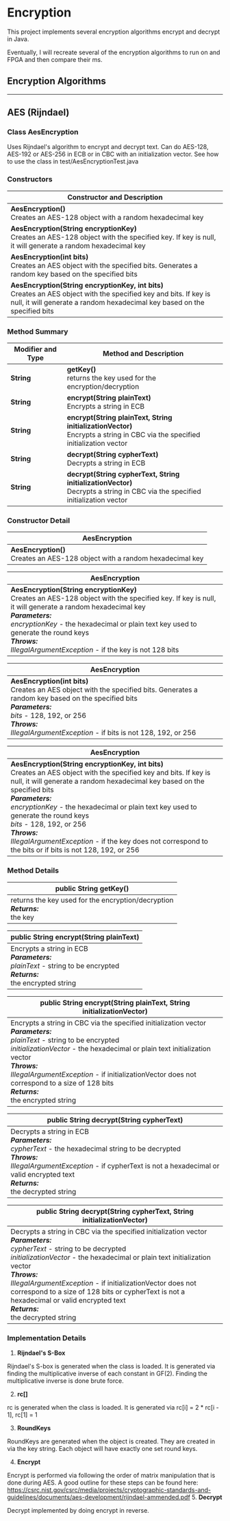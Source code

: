 # Encryption

This project implements several encryption algorithms encrypt and decrypt in Java.

Eventually, I will recreate several of the encryption algorithms to run on
and FPGA and then compare their ms.

## Encryption Algorithms

-------------------
## AES (Rijndael)
### Class AesEncryption

Uses Rijndael's algorithm to encrypt and decrypt text. Can do AES-128, AES-192 or AES-256 in ECB or in CBC with an initialization vector. See how to use the class in test/AesEncryptionTest.java

### Constructors

| Constructor and Description                                                                                                                                                                         |
|-----------------------------------------------------------------------------------------------------------------------------------------------------------------------------------------------------|
| **AesEncryption()**<br/> Creates an AES-128 object with a random hexadecimal key                                                                                                                    | 
| **AesEncryption(String encryptionKey)**<br/> Creates an AES-128 object with the specified key. If key is null, it will generate a random hexadecimal key                                            |
| **AesEncryption(int bits)**<br/> Creates an AES object with the specified bits. Generates a random key based on the specified bits                                                                  |
| **AesEncryption(String encryptionKey, int bits)**<br/> Creates an AES object with the specified key and bits. If key is null, it will generate a random hexadecimal key based on the specified bits |

### Method Summary
| Modifier and Type | Method and Description                                                                                                            |
|-------------------|-----------------------------------------------------------------------------------------------------------------------------------|
| **String**        | **getKey()**<br/> returns the key used for the encryption/decryption                                                              |
| **String**        | **encrypt(String plainText)**<br/> Encrypts a string in ECB                                                                       |
| **String**        | **encrypt(String plainText, String initializationVector)**<br/> Encrypts a string in CBC via the specified initialization vector  |
| **String**        | **decrypt(String cypherText)**<br/> Decrypts a string in ECB                                                                      |
| **String**        | **decrypt(String cypherText, String initializationVector)**<br/> Decrypts a string in CBC via the specified initialization vector |

### Constructor Detail
| **AesEncryption**                                                                |
|----------------------------------------------------------------------------------|
| **AesEncryption()**<br/> Creates an AES-128 object with a random hexadecimal key | 

| **AesEncryption**                                                                                                                                                                                                                                                                                                                                           |
|-------------------------------------------------------------------------------------------------------------------------------------------------------------------------------------------------------------------------------------------------------------------------------------------------------------------------------------------------------------|
| **AesEncryption(String encryptionKey)**<br/> Creates an AES-128 object with the specified key. If key is null, it will generate a random hexadecimal key <br/> ***Parameters:***<br/> *encryptionKey* - the hexadecimal or plain text key used to generate the round keys <br/> ***Throws:*** <br/> *IllegalArgumentException* - if the key is not 128 bits |

| **AesEncryption**                                                                                                                                                                                                                                                                |
|----------------------------------------------------------------------------------------------------------------------------------------------------------------------------------------------------------------------------------------------------------------------------------|
| **AesEncryption(int bits)**<br/> Creates an AES object with the specified bits. Generates a random key based on the specified bits <br/> ***Parameters:***<br/> *bits* - 128, 192, or 256 <br/> ***Throws:*** <br/> *IllegalArgumentException* - if bits is not 128, 192, or 256 |

| **AesEncryption**                                                                                                                                                                                                                                                                                                                                                                                                                                                                        |
|------------------------------------------------------------------------------------------------------------------------------------------------------------------------------------------------------------------------------------------------------------------------------------------------------------------------------------------------------------------------------------------------------------------------------------------------------------------------------------------|
| **AesEncryption(String encryptionKey, int bits)**<br/> Creates an AES object with the specified key and bits. If key is null, it will generate a random hexadecimal key based on the specified bits <br/> ***Parameters:***<br/> *encryptionKey* - the hexadecimal or plain text key used to generate the round keys<br/> *bits* - 128, 192, or 256 <br/> ***Throws:*** <br/> *IllegalArgumentException* - if the key does not correspond to the bits or if bits is not 128, 192, or 256 |

### Method Details
| public String getKey()                                                                |
|---------------------------------------------------------------------------------------|
| returns the key used for the encryption/decryption <br/> ***Returns:*** <br/> the key |

| public String encrypt(String plainText)                                                                                                    |
|--------------------------------------------------------------------------------------------------------------------------------------------|
| Encrypts a string in ECB  <br/> ***Parameters:*** <br/> *plainText* - string to be encrypted<br/>***Returns:*** <br/> the encrypted string |

| public String encrypt(String plainText, String initializationVector)                                                                                                                                                                                                                                                                                                                        |
|---------------------------------------------------------------------------------------------------------------------------------------------------------------------------------------------------------------------------------------------------------------------------------------------------------------------------------------------------------------------------------------------|
| Encrypts a string in CBC via the specified initialization vector  <br/> ***Parameters:*** <br/> *plainText* - string to be encrypted<br/> *initializationVector* - the hexadecimal or plain text initialization vector<br/> ***Throws:***<br/>*IllegalArgumentException* - if initializationVector does not correspond to a size of 128 bits<br/> ***Returns:*** <br/> the encrypted string |

| public String decrypt(String cypherText)                                                                                                                                                                                                                                   |
|----------------------------------------------------------------------------------------------------------------------------------------------------------------------------------------------------------------------------------------------------------------------------|
| Decrypts a string in ECB  <br/> ***Parameters:*** <br/> *cypherText* - the hexadecimal string to be decrypted<br/>***Throws:***<br/>*IllegalArgumentException* - if cypherText is not a hexadecimal or valid encrypted text<br/> ***Returns:*** <br/> the decrypted string |

| public String decrypt(String cypherText, String initializationVector)                                                                                                                                                                                                                                                                                                                                                                                  |
|--------------------------------------------------------------------------------------------------------------------------------------------------------------------------------------------------------------------------------------------------------------------------------------------------------------------------------------------------------------------------------------------------------------------------------------------------------|
| Decrypts a string in CBC via the specified initialization vector  <br/> ***Parameters:*** <br/> *cypherText* - string to be decrypted<br/> *initializationVector* - the hexadecimal or plain text initialization vector<br/> ***Throws:***<br/>*IllegalArgumentException* - if initializationVector does not correspond to a size of 128 bits or cypherText is not a hexadecimal or valid encrypted text<br/>***Returns:*** <br/> the decrypted string |

### Implementation Details
1. **Rijndael's S-Box** 
   
Rijndael's S-box is generated when the class is loaded. It is generated via finding the
multiplicative inverse of each constant in GF(2). Finding the multiplicative inverse is
done brute force.

2. **rc[]**

rc is generated when the class is loaded. It is generated via rc[i] = 2 * rc[i - 1], rc[1] = 1

3. **RoundKeys**

RoundKeys are generated when the object is created. They are created in via the key string.
Each object will have exactly one set round keys.

4. **Encrypt** 

Encrypt is performed via following the order of matrix manipulation that is done during AES. 
A good outline for these steps can be found here:
https://csrc.nist.gov/csrc/media/projects/cryptographic-standards-and-guidelines/documents/aes-development/rijndael-ammended.pdf
5. **Decrypt**

Decrypt implemented by doing encrypt in reverse.


